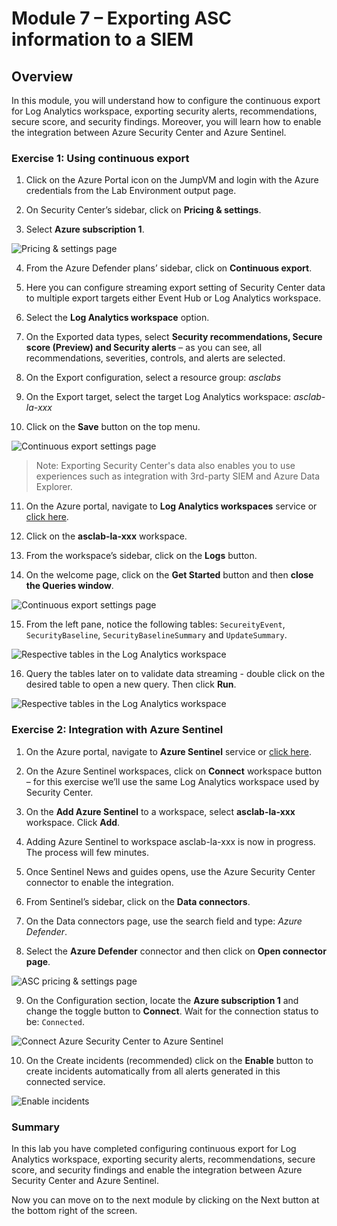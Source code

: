 # Module 7 – Exporting ASC information to a SIEM


## Overview

In this module, you will understand how to configure the continuous export for Log Analytics workspace, exporting security alerts, recommendations, secure score, and security findings. Moreover, you will learn how to enable the integration between Azure Security Center and Azure Sentinel.

### Exercise 1: Using continuous export

1.	Click on the Azure Portal icon on the JumpVM and login with the Azure credentials from the Lab Environment output page.

2.	On Security Center’s sidebar, click on **Pricing & settings**.

3.	Select **Azure subscription 1**.

![Pricing & settings page](../Images/asc-pricing-settings-sub.gif?raw=true)

4.	From the Azure Defender plans’ sidebar, click on **Continuous export**.

5.	Here you can configure streaming export setting of Security Center data to multiple export targets either Event Hub or Log Analytics workspace.

6.	Select the **Log Analytics workspace** option.

7.	On the Exported data types, select **Security recommendations, Secure score (Preview) and Security alerts** – as you can see, all recommendations, severities, controls, and alerts are selected.

8.	On the Export configuration, select a resource group: *asclabs*

9.	On the Export target, select the target Log Analytics workspace: *asclab-la-xxx*

10.	Click on the **Save** button on the top menu.

![Continuous export settings page](../Images/asc-continuous-export-settings.gif?raw=true)

> Note: Exporting Security Center's data also enables you to use experiences such as integration with 3rd-party SIEM and Azure Data Explorer.

11.	On the Azure portal, navigate to **Log Analytics workspaces** service or [click here](https://portal.azure.com/#blade/HubsExtension/BrowseResource/resourceType/Microsoft.OperationalInsights%2Fworkspaces).

12.	Click on the **asclab-la-xxx** workspace.

13.	From the workspace’s sidebar, click on the **Logs** button.

14.	On the welcome page, click on the **Get Started** button and then **close the Queries window**.

![Continuous export settings page](../Images/log-analytic-started.png)

15.	From the left pane, notice the following tables: `SecureityEvent`, `SecurityBaseline`, `SecurityBaselineSummary` and  `UpdateSummary`.

![Respective tables in the Log Analytics workspace](../Images/Log-editor-tables.png)

16.	Query the tables later on to validate data streaming - double click on the desired table to open a new query. Then click **Run**.

![Respective tables in the Log Analytics workspace](../Images/log-editor-run.png)

### Exercise 2: Integration with Azure Sentinel

1.	On the Azure portal, navigate to **Azure Sentinel** service or [click here](https://portal.azure.com/#blade/Microsoft_Azure_Security_Insights/WorkspaceSelectorBlade).

2.	On the Azure Sentinel workspaces, click on **Connect** workspace button – for this exercise we’ll use the same Log Analytics workspace used by Security Center.

3.	On the **Add Azure Sentinel** to a workspace, select **asclab-la-xxx** workspace. Click **Add**.

4.	Adding Azure Sentinel to workspace asclab-la-xxx is now in progress. The process will few minutes. 

5.	Once Sentinel News and guides opens, use the Azure Security Center connector to enable the integration.

6.	From Sentinel’s sidebar, click on the **Data connectors**.

7.	On the Data connectors page, use the search field and type: *Azure Defender*.

8.	Select the **Azure Defender** connector and then click on **Open connector page**.

![ASC pricing & settings page](../Images/Azure-defender-open.png)

9.	On the Configuration section, locate the **Azure subscription 1** and change the toggle button to **Connect**. Wait for the connection status to be: `Connected`.

![Connect Azure Security Center to Azure Sentinel](../Images/asc-sentinel-data-connector-page.gif?raw=true)

10.	On the Create incidents (recommended) click on the **Enable** button to create incidents automatically from all alerts generated in this connected service.

![Enable incidents](../Images/asc-sentinel-enable-incidents.gif?raw=true)

### Summary

In this lab you have completed configuring continuous export for Log Analytics workspace, exporting security alerts, recommendations, secure score, and security findings and enable the integration between Azure Security Center and Azure Sentinel.

Now you can move on to the next module by clicking on the Next button at the bottom right of the screen.
